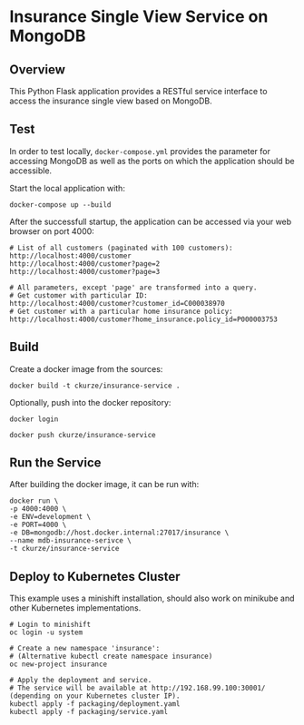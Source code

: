 # Insurance Single View Service on MongoDB

## Overview
This Python Flask application provides a RESTful service interface to access the insurance single view based on MongoDB.

## Test
In order to test locally, ```docker-compose.yml``` provides the parameter for accessing MongoDB as well as the ports on which the application should be accessible.

Start the local application with:
```
docker-compose up --build
```

After the successfull startup, the application can be accessed via your web browser on port 4000:
```
# List of all customers (paginated with 100 customers):
http://localhost:4000/customer
http://localhost:4000/customer?page=2
http://localhost:4000/customer?page=3

# All parameters, except 'page' are transformed into a query.
# Get customer with particular ID:
http://localhost:4000/customer?customer_id=C000038970
# Get customer with a particular home insurance policy:
http://localhost:4000/customer?home_insurance.policy_id=P000003753
```

## Build
Create a docker image from the sources:
```
docker build -t ckurze/insurance-service .
```

Optionally, push into the docker repository:
```
docker login

docker push ckurze/insurance-service
```

## Run the Service

After building the docker image, it can be run with:
```
docker run \
-p 4000:4000 \
-e ENV=development \
-e PORT=4000 \
-e DB=mongodb://host.docker.internal:27017/insurance \
--name mdb-insurance-serivce \
-t ckurze/insurance-service
```


## Deploy to Kubernetes Cluster

This example uses a minishift installation, should also work on minikube and other Kubernetes implementations.

```
# Login to minishift
oc login -u system

# Create a new namespace 'insurance':
# (Alternative kubectl create namespace insurance)
oc new-project insurance

# Apply the deployment and service.
# The service will be available at http://192.168.99.100:30001/ (depending on your Kubernetes cluster IP).
kubectl apply -f packaging/deployment.yaml
kubectl apply -f packaging/service.yaml
```
